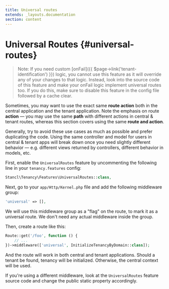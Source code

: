 ```yaml
---
title: Universal routes
extends: _layouts.documentation
section: content
---
```


# Universal Routes {#universal-routes}

> Note: If you need custom [onFail]({{ $page->link('tenant-identification') }}) logic, you cannot use this feature as it will override any of your changes to that logic. Instead, look into the source code of this feature and make your onFail logic implement universal routes too. If you do this, make sure to disable this feature in the config file followed by a cache clear.

Sometimes, you may want to use the exact same **route action** both in the central application and the tenant application. Note the emphasis on route **action** — you may use the same **path** with different actions in central & tenant routes, whereas this section covers using the same **route and action**.

Generally, try to avoid these use cases as much as possible and prefer duplicating the code. Using the same controller and model for users in central & tenant apps will break down once you need slightly different behavior — e.g. different views returned by controllers, different behavior in models, etc.

First, enable the `UniversalRoutes` feature by uncommenting the following line in your `tenancy.features` config:

```php
Stancl\Tenancy\Features\UniversalRoutes::class,
```

Next, go to your `app/Http/Kernel.php` file and add the following middleware group:

```php
'universal' => [],
```

We will use this middleware group as a "flag" on the route, to mark it as a universal route. We don't need any actual middleware inside the group.

Then, create a route like this:

```php
Route::get('/foo', function () {
    // ...
})->middleware(['universal', InitializeTenancyByDomain::class]);
```

And the route will work in both central and tenant applications. Should a tenant be found, tenancy will be initialized. Otherwise, the central context will be used.

If you're using a different middleware, look at the `UniversalRoutes` feature source code and change the public static property accordingly.
